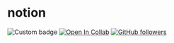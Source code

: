 # notion

![Custom badge](https://img.shields.io/endpoint?url=https://img.shields.io/badge/-Notion-orange)
[![Open In Collab](https://colab.research.google.com/assets/colab-badge.svg)](https://colab.research.google.com/github/Naereen/badges)
[![GitHub followers](https://img.shields.io/github/followers/Naereen.svg?style=social&label=Follow&maxAge=2592000)](https://github.com/zlgorithmy?tab=followers)
